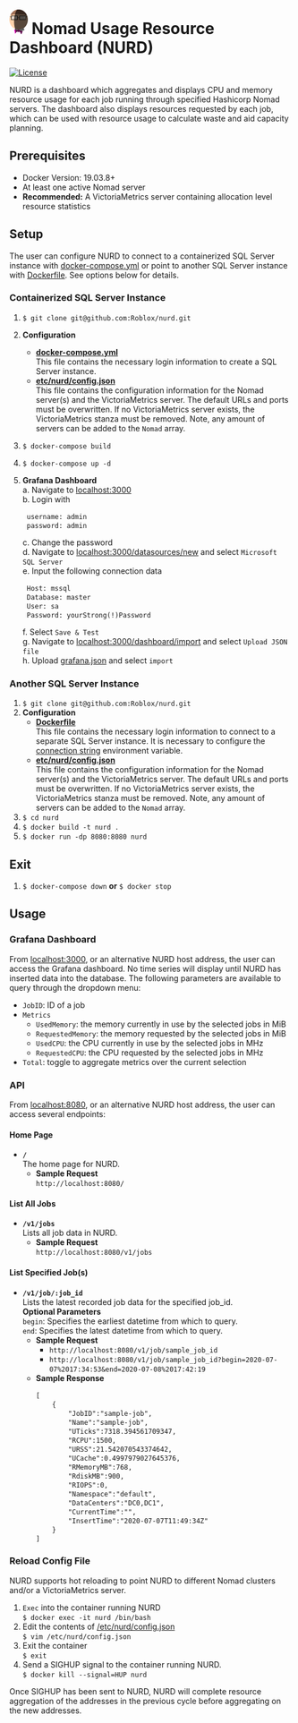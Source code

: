 # <img src="NURD.png" width="33" height="44" alt=":NURD:" class="emoji" title=":NURD:"/> Nomad Usage Resource Dashboard (NURD)
[![License](https://img.shields.io/badge/License-Apache%202.0-blue.svg)](https://github.com/Roblox/nurd/blob/master/LICENSE)

NURD is a dashboard which aggregates and displays CPU and memory resource usage for each job running through specified Hashicorp Nomad servers. The dashboard also displays resources requested by each job, which can be used with resource usage to calculate waste and aid capacity planning. 

## Prerequisites
* Docker Version: 19.03.8+
* At least one active Nomad server
* **Recommended:** A VictoriaMetrics server containing allocation level resource statistics

## Setup
The user can configure NURD to connect to a containerized SQL Server instance with [docker-compose.yml](https://github.com/Roblox/nurd/blob/master/docker-compose.yml) or point to another SQL Server instance with [Dockerfile](https://github.com/Roblox/nurd/blob/master/Dockerfile). See options below for details. 

### Containerized SQL Server Instance
1. `$ git clone git@github.com:Roblox/nurd.git`
2. **Configuration**<br>
    * **[docker-compose.yml](https://github.com/Roblox/nurd/blob/master/docker-compose.yml)**<br>
        This file contains the necessary login information to create a SQL Server instance.
    * **[etc/nurd/config.json](https://github.com/Roblox/nurd/blob/master/etc/nurd/config.json)**<br>
        This file contains the configuration information for the Nomad server(s) and the VictoriaMetrics server. The default URLs and ports must be overwritten. If no VictoriaMetrics server exists, the VictoriaMetrics stanza must be removed. Note, any amount of servers can be added to the `Nomad` array.
4. `$ docker-compose build`
5. `$ docker-compose up -d`
6. **Grafana Dashboard**<br>
    a. Navigate to [localhost:3000](http://localhost:3000)<br>
    b. Login with
        
        username: admin
        password: admin
    c. Change the password<br>
    d. Navigate to [localhost:3000/datasources/new](http://localhost:3000/datasources/new) and select `Microsoft SQL Server`<br>
    e. Input the following connection data

        Host: mssql
        Database: master
        User: sa
        Password: yourStrong(!)Password
    f. Select `Save & Test`<br>
    g. Navigate to [localhost:3000/dashboard/import](http://localhost:3000/dashboard/import) and select `Upload JSON file`<br>
    h. Upload [grafana.json](https://github.com/Roblox/nurd/blob/master/grafana.json) and select `import`<br>


### Another SQL Server Instance
1. `$ git clone git@github.com:Roblox/nurd.git`
2. **Configuration**<br>
    * **[Dockerfile](https://github.com/Roblox/nurd/blob/master/Dockerfile)**<br>
        This file contains the necessary login information to connect to a separate SQL Server instance. It is necessary to configure the [connection string](https://github.com/Roblox/nurd/blob/master/Dockerfile#L5)  environment variable.
    * **[etc/nurd/config.json](https://github.com/Roblox/nurd/blob/master/etc/nurd/config.json)**<br>
        This file contains the configuration information for the Nomad server(s) and the VictoriaMetrics server. The default URLs and ports must be overwritten. If no VictoriaMetrics server exists, the VictoriaMetrics stanza must be removed. Note, any amount of servers can be added to the `Nomad` array.
3. `$ cd nurd`
4. `$ docker build -t nurd .`
5. `$ docker run -dp 8080:8080 nurd`

## Exit
1. `$ docker-compose down` __or__ `$ docker stop`

## Usage
### Grafana Dashboard
From [localhost:3000](http://localhost:3000), or an alternative NURD host address, the user can access the Grafana dashboard. No time series will display until NURD has inserted data into the database. The following parameters are available to query through the dropdown menu:<br>
* `JobID`: ID of a job
* `Metrics`
    * `UsedMemory`: the memory currently in use by the selected jobs in MiB
    * `RequestedMemory`: the memory requested by the selected jobs in MiB
    * `UsedCPU`: the CPU currently in use by the selected jobs in MHz
    * `RequestedCPU`: the CPU requested by the selected jobs in MHz
* `Total`: toggle to aggregate metrics over the current selection

### API
From [localhost:8080](http://localhost:8080), or an alternative NURD host address, the user can access several endpoints:

#### Home Page
* **`/`**<br>
The home page for NURD.
    * **Sample Request**<br>
    `http://localhost:8080/`

#### List All Jobs
* **`/v1/jobs`**<br>
Lists all job data in NURD.
    * **Sample Request**<br>
    `http://localhost:8080/v1/jobs`

#### List Specified Job(s)
* **`/v1/job/:job_id`**<br>
Lists the latest recorded job data for the specified job_id.<br>
**Optional Parameters**<br>
`begin`: Specifies the earliest datetime from which to query.<br>
`end`: Specifies the latest datetime from which to query.<br>
    * **Sample Request**<br>
        * `http://localhost:8080/v1/job/sample_job_id`<br>
        * `http://localhost:8080/v1/job/sample_job_id?begin=2020-07-07%2017:34:53&end=2020-07-08%2017:42:19`
    * **Sample Response**<br>
        ```
        [
            {
                "JobID":"sample-job",
                "Name":"sample-job",
                "UTicks":7318.394561709347,
                "RCPU":1500,
                "URSS":21.542070543374642,
                "UCache":0.4997979027645376,
                "RMemoryMB":768,
                "RdiskMB":900,
                "RIOPS":0,
                "Namespace":"default",
                "DataCenters":"DC0,DC1",
                "CurrentTime":"",
                "InsertTime":"2020-07-07T11:49:34Z"
            }
        ]
        ```
### Reload Config File
NURD supports hot reloading to point NURD to different Nomad clusters and/or a VictoriaMetrics server.

1. `Exec` into the container running NURD<br>
    `$ docker exec -it nurd /bin/bash`
2. Edit the contents of [/etc/nurd/config.json](https://github.com/Roblox/nurd/blob/master/etc/nurd/config.json)<br>
    `$ vim /etc/nurd/config.json`
3. Exit the container<br>
    `$ exit`
3. Send a SIGHUP signal to the container running NURD.<br>
    `$ docker kill --signal=HUP nurd`

Once SIGHUP has been sent to NURD, NURD will complete resource aggregation of the addresses in the previous cycle before aggregating on the new addresses. 